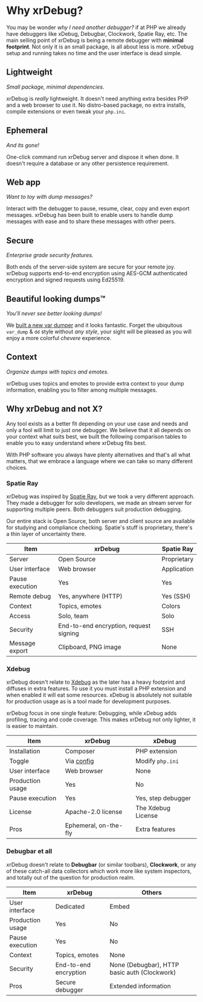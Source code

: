 # Why xrDebug?

You may be wonder *why I need another debugger?* if at PHP we already have debuggers like xDebug, Debugbar, Clockwork, Spatie Ray, etc. The main selling point of xrDebug is being a remote debugger with **minimal footprint**. Not only it is an small package, is all about less is more. xrDebug setup and running takes no time and the user interface is dead simple.

## Lightweight

*Small package, minimal dependencies.*

xrDebug is *really* lightweight. It doesn't need anything extra besides PHP and a web browser to use it. No distro-based package, no extra installs, compile extensions or even tweak your `php.ini`.

## Ephemeral

*And its gone!*

One-click command run xrDebug server and dispose it when done. It doesn't require a database or any other persistence requirement.

## Web app

*Want to toy with dump messages?*

Interact with the debugger to pause, resume, clear, copy and even export messages. xrDebug has been built to enable users to handle dump messages with ease and to share these messages with other peers.

## Secure

*Enterprise grade security features.*

Both ends of the server-side system are secure for your remote joy. xrDebug supports end-to-end encryption using AES-GCM authenticated encryption and signed requests using Ed25519.

## Beautiful looking dumps™️

*You'll never see better looking dumps!*

We [built a new var dumper](https://chevere.org/packages/var-dump.html) and it looks fantastic. Forget the ubiquitous `var_dump` & `dd` style without *any style*, your sight will be pleased as you will enjoy a more colorful *chevere* experience.

## Context

*Organize dumps with topics and emotes.*

xrDebug uses topics and emotes to provide extra context to your dump information, enabling you to filter among multiple messages.

## Why xrDebug and not X?

Any tool exists as a better fit depending on your use case and needs and only a fool will limit to just one debugger. We believe that it all depends on your context what suits best, we built the following comparison tables to enable you to easy understand where xrDebug fits best.

With PHP software you always have plenty alternatives and that's all what matters, that we embrace a language where we can take so many different choices.

### Spatie Ray

xrDebug was inspired by [Spatie Ray](https://myray.app/), but we took a very different approach. They made a debugger for solo developers, we made an stream server for supporting multiple peers. Both debuggers suit production debugging.

Our entire stack is Open Source, both server and client source are available for studying and compliance checking. Spatie's stuff is proprietary, there's a thin layer of uncertainty there.

| Item            | xrDebug                                | Spatie Ray  |
| --------------- | -------------------------------------- | ----------- |
| Server          | Open Source                            | Proprietary |
| User interface  | Web browser                            | Application |
| Pause execution | Yes                                    | Yes         |
| Remote debug    | Yes, anywhere (HTTP)                   | Yes (SSH)   |
| Context         | Topics, emotes                         | Colors      |
| Access          | Solo, team                             | Solo        |
| Security        | End-to-end encryption, request signing | SSH         |
| Message export  | Clipboard, PNG image                   | None        |

### Xdebug

xrDebug doesn't relate to [Xdebug](https://xdebug.org/) as the later has a heavy footprint and diffuses in extra features. To use it you must install a PHP extension and when enabled it will eat some resources. xDebug is absolutely not suitable for production usage as is a tool made for development purposes.

xrDebug focus in one single feature: Debugging, while xDebug adds profiling, tracing and code coverage. This makes xrDebug not only lighter, it is easier to maintain.

| Item             | xrDebug                                  | xDebug             |
| ---------------- | ---------------------------------------- | ------------------ |
| Installation     | Composer                                 | PHP extension      |
| Toggle           | Via [config](../configuration/README.md) | Modify `php.ini`   |
| User interface   | Web browser                              | None               |
| Production usage | Yes                                      | No                 |
| Pause execution  | Yes                                      | Yes, step debugger |
| License          | Apache-2.0 license                       | The Xdebug License |
| Pros             | Ephemeral, on-the-fly                    | Extra features     |

### Debugbar et all

xrDebug doesn't relate to **Debugbar** (or similar toolbars), **Clockwork**, or any of these catch-all data collectors which work more like system inspectors, and totally out of the question for production realm.

| Item             | xrDebug               | Others                                       |
| ---------------- | --------------------- | -------------------------------------------- |
| User interface   | Dedicated             | Embed                                        |
| Production usage | Yes                   | No                                           |
| Pause execution  | Yes                   | No                                           |
| Context          | Topics, emotes        | None                                         |
| Security         | End-to-end encryption | None (Debugbar), HTTP basic auth (Clockwork) |
| Pros             | Secure debugger       | Extended information                         |
